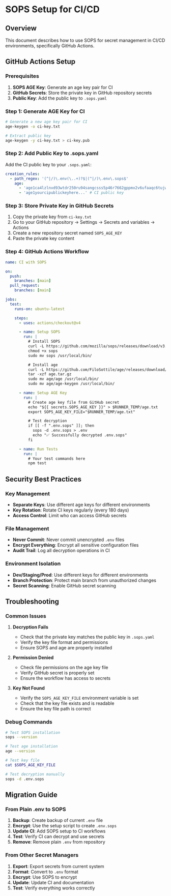 # SOPS Setup for CI/CD

## Overview

This document describes how to use SOPS for secret management in CI/CD environments, specifically GitHub Actions.

## GitHub Actions Setup

### Prerequisites

1. **SOPS AGE Key**: Generate an age key pair for CI
2. **GitHub Secrets**: Store the private key in GitHub repository secrets
3. **Public Key**: Add the public key to `.sops.yaml`

### Step 1: Generate AGE Key for CI

```bash
# Generate a new age key pair for CI
age-keygen -o ci-key.txt

# Extract public key
age-keygen -y ci-key.txt > ci-key.pub
```

### Step 2: Add Public Key to .sops.yaml

Add the CI public key to your `.sops.yaml`:

```yaml
creation_rules:
  - path_regex: '(^|/)\.env(\..+)?$|(^|/)\.env\.sops$'
    age:
      - 'age1ca4lzlnvd93wtdr250ru94sangcsss5p46r7662gppmx2v6ufaaqc6tujw' # Your local key
      - 'age1yourcipublickeyhere...' # CI public key
```

### Step 3: Store Private Key in GitHub Secrets

1. Copy the private key from `ci-key.txt`
2. Go to your GitHub repository → Settings → Secrets and variables → Actions
3. Create a new repository secret named `SOPS_AGE_KEY`
4. Paste the private key content

### Step 4: GitHub Actions Workflow

```yaml
name: CI with SOPS

on:
  push:
    branches: [main]
  pull_request:
    branches: [main]

jobs:
  test:
    runs-on: ubuntu-latest

    steps:
      - uses: actions/checkout@v4

      - name: Setup SOPS
        run: |
          # Install SOPS
          curl -L https://github.com/mozilla/sops/releases/download/v3.7.3/sops-v3.7.3.linux.amd64 -o sops
          chmod +x sops
          sudo mv sops /usr/local/bin/

          # Install age
          curl -L https://github.com/FiloSottile/age/releases/download/v1.1.1/age-v1.1.1-linux-amd64.tar.gz -o age.tar.gz
          tar -xzf age.tar.gz
          sudo mv age/age /usr/local/bin/
          sudo mv age/age-keygen /usr/local/bin/

      - name: Setup AGE Key
        run: |
          # Create age key file from GitHub secret
          echo "${{ secrets.SOPS_AGE_KEY }}" > $RUNNER_TEMP/age.txt
          export SOPS_AGE_KEY_FILE="$RUNNER_TEMP/age.txt"

          # Test decryption
          if [[ -f ".env.sops" ]]; then
            sops -d .env.sops > .env
            echo "✅ Successfully decrypted .env.sops"
          fi

      - name: Run Tests
        run: |
          # Your test commands here
          npm test
```

## Security Best Practices

### Key Management

- **Separate Keys**: Use different age keys for different environments
- **Key Rotation**: Rotate CI keys regularly (every 180 days)
- **Access Control**: Limit who can access GitHub secrets

### File Management

- **Never Commit**: Never commit unencrypted `.env` files
- **Encrypt Everything**: Encrypt all sensitive configuration files
- **Audit Trail**: Log all decryption operations in CI

### Environment Isolation

- **Dev/Staging/Prod**: Use different keys for different environments
- **Branch Protection**: Protect main branch from unauthorized changes
- **Secret Scanning**: Enable GitHub secret scanning

## Troubleshooting

### Common Issues

1. **Decryption Fails**
   - Check that the private key matches the public key in `.sops.yaml`
   - Verify the key file format and permissions
   - Ensure SOPS and age are properly installed

2. **Permission Denied**
   - Check file permissions on the age key file
   - Verify GitHub secret is properly set
   - Ensure the workflow has access to secrets

3. **Key Not Found**
   - Verify the `SOPS_AGE_KEY_FILE` environment variable is set
   - Check that the key file exists and is readable
   - Ensure the key file path is correct

### Debug Commands

```bash
# Test SOPS installation
sops --version

# Test age installation
age --version

# Test key file
cat $SOPS_AGE_KEY_FILE

# Test decryption manually
sops -d .env.sops
```

## Migration Guide

### From Plain .env to SOPS

1. **Backup**: Create backup of current `.env` file
2. **Encrypt**: Use the setup script to create `.env.sops`
3. **Update CI**: Add SOPS setup to CI workflows
4. **Test**: Verify CI can decrypt and use secrets
5. **Remove**: Remove plain `.env` from repository

### From Other Secret Managers

1. **Export**: Export secrets from current system
2. **Format**: Convert to `.env` format
3. **Encrypt**: Use SOPS to encrypt
4. **Update**: Update CI and documentation
5. **Test**: Verify everything works correctly
